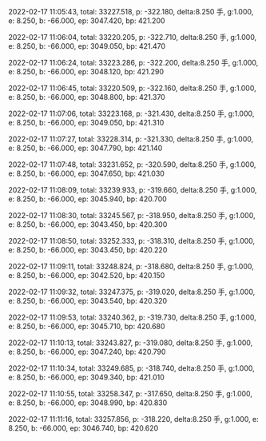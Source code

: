 2022-02-17 11:05:43, total: 33227.518, p: -322.180, delta:8.250 手, g:1.000, e: 8.250, b: -66.000, ep: 3047.420, bp: 421.200

2022-02-17 11:06:04, total: 33220.205, p: -322.710, delta:8.250 手, g:1.000, e: 8.250, b: -66.000, ep: 3049.050, bp: 421.470

2022-02-17 11:06:24, total: 33223.286, p: -322.200, delta:8.250 手, g:1.000, e: 8.250, b: -66.000, ep: 3048.120, bp: 421.290

2022-02-17 11:06:45, total: 33220.509, p: -322.160, delta:8.250 手, g:1.000, e: 8.250, b: -66.000, ep: 3048.800, bp: 421.370

2022-02-17 11:07:06, total: 33223.168, p: -321.430, delta:8.250 手, g:1.000, e: 8.250, b: -66.000, ep: 3049.050, bp: 421.310

2022-02-17 11:07:27, total: 33228.314, p: -321.330, delta:8.250 手, g:1.000, e: 8.250, b: -66.000, ep: 3047.790, bp: 421.140

2022-02-17 11:07:48, total: 33231.652, p: -320.590, delta:8.250 手, g:1.000, e: 8.250, b: -66.000, ep: 3047.650, bp: 421.030

2022-02-17 11:08:09, total: 33239.933, p: -319.660, delta:8.250 手, g:1.000, e: 8.250, b: -66.000, ep: 3045.940, bp: 420.700

2022-02-17 11:08:30, total: 33245.567, p: -318.950, delta:8.250 手, g:1.000, e: 8.250, b: -66.000, ep: 3043.450, bp: 420.300

2022-02-17 11:08:50, total: 33252.333, p: -318.310, delta:8.250 手, g:1.000, e: 8.250, b: -66.000, ep: 3043.450, bp: 420.220

2022-02-17 11:09:11, total: 33248.824, p: -318.680, delta:8.250 手, g:1.000, e: 8.250, b: -66.000, ep: 3042.520, bp: 420.150

2022-02-17 11:09:32, total: 33247.375, p: -319.020, delta:8.250 手, g:1.000, e: 8.250, b: -66.000, ep: 3043.540, bp: 420.320

2022-02-17 11:09:53, total: 33240.362, p: -319.730, delta:8.250 手, g:1.000, e: 8.250, b: -66.000, ep: 3045.710, bp: 420.680

2022-02-17 11:10:13, total: 33243.827, p: -319.080, delta:8.250 手, g:1.000, e: 8.250, b: -66.000, ep: 3047.240, bp: 420.790

2022-02-17 11:10:34, total: 33249.685, p: -318.740, delta:8.250 手, g:1.000, e: 8.250, b: -66.000, ep: 3049.340, bp: 421.010

2022-02-17 11:10:55, total: 33258.347, p: -317.650, delta:8.250 手, g:1.000, e: 8.250, b: -66.000, ep: 3048.990, bp: 420.830

2022-02-17 11:11:16, total: 33257.856, p: -318.220, delta:8.250 手, g:1.000, e: 8.250, b: -66.000, ep: 3046.740, bp: 420.620